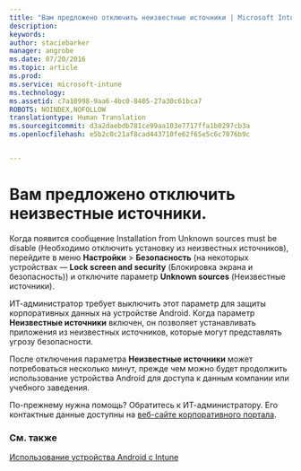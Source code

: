 ```yaml
---
title: "Вам предложено отключить неизвестные источники | Microsoft Intune"
description: 
keywords: 
author: staciebarker
manager: angrobe
ms.date: 07/20/2016
ms.topic: article
ms.prod: 
ms.service: microsoft-intune
ms.technology: 
ms.assetid: c7a10998-9aa6-4bc0-8405-27a30c61bca7
ROBOTS: NOINDEX,NOFOLLOW
translationtype: Human Translation
ms.sourcegitcommit: d3a2daebdb781ce99aa103e7717ffa1b0297cb3a
ms.openlocfilehash: e5b2c0c21af8cad443710fe62f65e5c6c7076b9c


---
```


# Вам предложено отключить неизвестные источники.

Когда появится сообщение Installation from Unknown sources must be disable (Необходимо отключить установку из неизвестных источников), перейдите в меню **Настройки** > **Безопасность** (на некоторых устройствах — **Lock screen and security** (Блокировка экрана и безопасность)) и отключите параметр **Unknown sources** (Неизвестные источники).

ИТ-администратор требует выключить этот параметр для защиты корпоративных данных на устройстве Android. Когда параметр **Неизвестные источники** включен, он позволяет устанавливать приложения из неизвестных источников, которые могут представлять угрозу безопасности.

После отключения параметра **Неизвестные источники** может потребоваться несколько минут, прежде чем можно будет продолжить использование устройства Android для доступа к данным компании или учебного заведения.

По-прежнему нужна помощь? Обратитесь к ИТ-администратору. Его контактные данные доступны на [веб-сайте корпоративного портала](http://portal.manage.microsoft.com).

### См. также
[Использование устройства Android с Intune](using-your-android-device-with-intune.md)



<!--HONumber=Aug16_HO4-->


